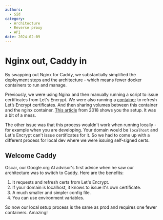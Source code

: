 ```yaml
---
authors:
  - Sid
category:
  - Architecture
  - Reverse proxy
  - API
date: 2024-02-09
---
```

# Nginx out, Caddy in

By swapping out Nginx for Caddy, we substantially simplified the deployment steps
and the architecture - which means fewer docker containers to run and manage.

<!-- more -->

Previously, we were using Nginx and then manually running a script to issue certificates
from Let's Encrypt. We were also running a [container](https://hub.docker.com/r/certbot/certbot/)
to refresh Let’s Encrypt certificates. And then sharing volumes between this container and
the nginx container. [This article](https://pentacent.medium.com/nginx-and-lets-encrypt-with-docker-in-less-than-5-minutes-b4b8a60d3a71) from
2018 shows you the setup. It was a bit of a mess.

The other issue was that this process wouldn't work when running locally - for example when
you are developing. Your domain would be `localhost` and Let's Encrypt can't issue
certificates for it. So we had to come up with a different process for local dev
where we were issuing self-signed certs.

## Welcome Caddy

Oscar, our Google.org AI advisor's first advice when he saw our architecture was to switch
to Caddy. Here are the benefits:

1. It requests and refresh certs from Let's Encrypt.
2. If your domain is localhost, it knows to issue it's own certificate.
3. A much smaller and simpler config file.
4. You can use environment variables.

So now our local setup process is the same as prod and requires one fewer containers. Amazing!

